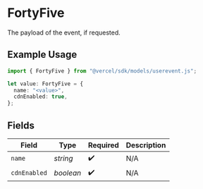 # FortyFive

The payload of the event, if requested.

## Example Usage

```typescript
import { FortyFive } from "@vercel/sdk/models/userevent.js";

let value: FortyFive = {
  name: "<value>",
  cdnEnabled: true,
};
```

## Fields

| Field              | Type               | Required           | Description        |
| ------------------ | ------------------ | ------------------ | ------------------ |
| `name`             | *string*           | :heavy_check_mark: | N/A                |
| `cdnEnabled`       | *boolean*          | :heavy_check_mark: | N/A                |